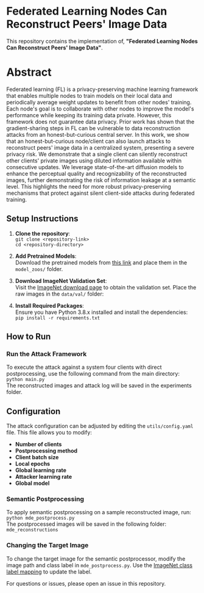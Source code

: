 # Federated Learning Nodes Can Reconstruct Peers' Image Data

This repository contains the implementation of, **"Federated Learning Nodes Can Reconstruct Peers' Image Data"**. 

# Abstract
Federated learning (FL) is a privacy-preserving machine learning framework that enables multiple nodes to train models on their local data and periodically average weight updates to benefit from other nodes' training. Each node's goal is to collaborate with other nodes to improve the model's performance while keeping its training data private. However, this framework does not guarantee data privacy. Prior work has shown that the gradient-sharing steps in FL can be vulnerable to data reconstruction attacks from an honest-but-curious central server. In this work, we show that an honest-but-curious node/client can also launch attacks to reconstruct peers' image data in a centralized system, presenting a severe privacy risk. We demonstrate that a single client can silently reconstruct other clients' private images using diluted information available within consecutive updates. We leverage state-of-the-art diffusion models to enhance the perceptual quality and recognizability of the reconstructed images, further demonstrating the risk of information leakage at a semantic level. This highlights the need for more robust privacy-preserving mechanisms that protect against silent client-side attacks during federated training.

## Setup Instructions

1. **Clone the repository**:  
   `git clone <repository-link>`  
   `cd <repository-directory>`  

2. **Add Pretrained Models**:  
   Download the pretrained models from [this link](<link>) and place them in the `model_zoos/` folder.

3. **Download ImageNet Validation Set**:  
   Visit the [ImageNet download page](https://www.image-net.org/download.php) to obtain the validation set. Place the raw images in the `data/val/` folder:


4. **Install Required Packages**:  
Ensure you have Python 3.8.x installed and install the dependencies:  
`pip install -r requirements.txt`

## How to Run

### Run the Attack Framework
To execute the attack against a system four clients with direct postprocessing, use the following command from the main directory:  
`python main.py`  
The reconstructed images and attack log will be saved in the experiments folder.

## Configuration

The attack configuration can be adjusted by editing the `utils/config.yaml` file. This file allows you to modify:
- **Number of clients**  
- **Postprocessing method**  
- **Client batch size**  
- **Local epochs**
- **Global learning rate**
- **Attacker learning rate**
- **Global model**


### Semantic Postprocessing
To apply semantic postprocessing on a sample reconstructed image, run:  
`python mde_postprocess.py`  
The postprocessed images will be saved in the following folder:  
`mde_reconstructions`

### Changing the Target Image
To change the target image for the semantic postprocessor, modify the image path and class label in `mde_postprocess.py`. Use the [ImageNet class label mapping](https://deeplearning.cms.waikato.ac.nz/user-guide/class-maps/IMAGENET/) to update the label.

For questions or issues, please open an issue in this repository.
